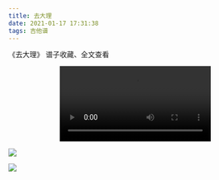```yaml
---
title: 去大理
date: 2021-01-17 17:31:38
tags: 吉他谱
---
```


《去大理》
谱子收藏、全文查看<!--more-->

<video src="" controls="controls" autoplay="autoplay" style="max-width:100%;display:block;margin-left:auto;margin-right:auto;">您的浏览器不支持视频标签</video>

![](https://gitee.com/Jasper-zh/blogImage/raw/master/%E5%8E%BB%E5%A4%A7%E7%90%86%EF%BC%88%E5%90%89%E4%BB%96%E8%B0%B1%EF%BC%89/1.jpg)

![](https://gitee.com/Jasper-zh/blogImage/raw/master/%E5%8E%BB%E5%A4%A7%E7%90%86%EF%BC%88%E5%90%89%E4%BB%96%E8%B0%B1%EF%BC%89/2.jpg)